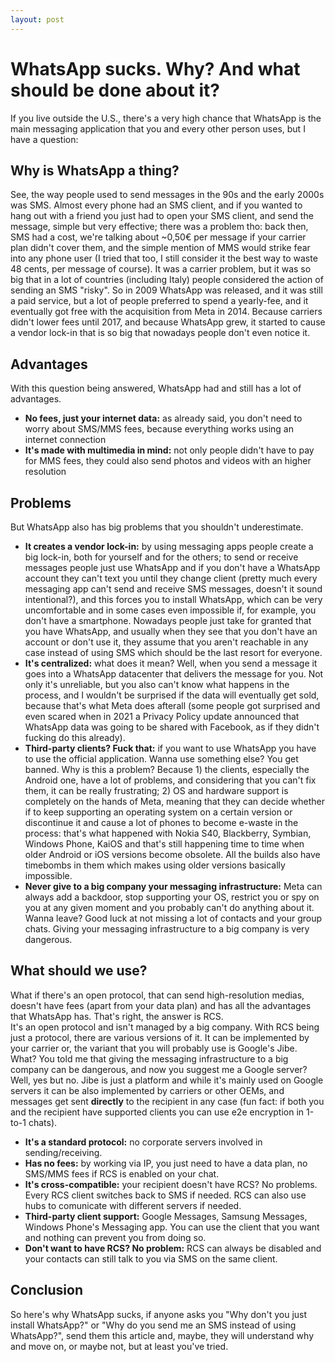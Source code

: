 ```yaml
---
layout: post
---
```

# WhatsApp sucks. Why? And what should be done about it?
If you live outside the U.S., there's a very high chance that WhatsApp is the main messaging application that you and every other person uses, but I have a question:

## Why is WhatsApp a thing?
See, the way people used to send messages in the 90s and the early 2000s was SMS. Almost every phone had an SMS client, and if you wanted to hang out with a friend you just had to open your SMS client, and send the message, simple but very effective; there was a problem tho: back then, SMS had a cost, we're talking about ~0,50€ per message if your carrier plan didn't cover them, and the simple mention of MMS would strike fear into any phone user (I tried that too, I still consider it the best way to waste 48 cents, per message of course).
It was a carrier problem, but it was so big that in a lot of countries (including Italy) people considered the action of sending an SMS "risky".
So in 2009 WhatsApp was released, and it was still a paid service, but a lot of people preferred to spend a yearly-fee, and it eventually got free with the acquisition from Meta in 2014.
Because carriers didn't lower fees until 2017, and because WhatsApp grew, it started to cause a vendor lock-in that is so big that nowadays people don't even notice it.

## Advantages
With this question being answered, WhatsApp had and still has a lot of advantages.
- **No fees, just your internet data:** as already said, you don't need to worry about SMS/MMS fees, because everything works using an internet connection
- **It's made with multimedia in mind:** not only people didn't have to pay for MMS fees, they could also send photos and videos with an higher resolution

## Problems
But WhatsApp also has big problems that you shouldn't underestimate.
- **It creates a vendor lock-in:** by using messaging apps people create a big lock-in, both for yourself and for the others; to send or receive messages people just use WhatsApp and if you don't have a WhatsApp account they can't text you until they change client (pretty much every messaging app can't send and receive SMS messages, doesn't it sound intentional?), and this forces you to install WhatsApp, which can be very uncomfortable and in some cases even impossible if, for example, you don't have a smartphone. Nowadays people just take for granted that you have WhatsApp, and usually when they see that you don't have an account or don't use it, they assume that you aren't reachable in any case instead of using SMS which should be the last resort for everyone.
- **It's centralized:** what does it mean? Well, when you send a message it goes into a WhatsApp datacenter that delivers the message for you. Not only it's unreliable, but you also can't know what happens in the process, and I wouldn't be surprised if the data will eventually get sold, because that's what Meta does afterall (some people got surprised and even scared when in 2021 a Privacy Policy update announced that WhatsApp data was going to be shared with Facebook, as if they didn't fucking do this already).
- **Third-party clients? Fuck that:** if you want to use WhatsApp you have to use the official application. Wanna use something else? You get banned. Why is this a problem? Because 1) the clients, especially the Android one, have a lot of problems, and considering that you can't fix them, it can be really frustrating; 2) OS and hardware support is completely on the hands of Meta, meaning that they can decide whether if to keep supporting an operating system on a certain version or discontinue it and cause a lot of phones to become e-waste in the process: that's what happened with Nokia S40, Blackberry, Symbian, Windows Phone, KaiOS and that's still happening time to time when older Android or iOS versions become obsolete. All the builds also have timebombs in them which makes using older versions basically impossible.
- **Never give to a big company your messaging infrastructure:** Meta can always add a backdoor, stop supporting your OS, restrict you or spy on you at any given moment and you probably can't do anything about it. Wanna leave? Good luck at not missing a lot of contacts and your group chats. Giving your messaging infrastructure to a big company is very dangerous.

## What should we use?
What if there's an open protocol, that can send high-resolution medias, doesn't have fees (apart from your data plan) and has all the advantages that WhatsApp has. That's right, the answer is RCS.  
It's an open protocol and isn't managed by a big company. With RCS being just a protocol, there are various versions of it. It can be implemented by your carrier or, the variant that you will probably use is Google's Jibe. What? You told me that giving the messaging infrastructure to a big company can be dangerous, and now you suggest me a Google server? Well, yes but no. Jibe is just a platform and while it's mainly used on Google servers it can be also implemented by carriers or other OEMs, and messages get sent **directly** to the recipient in any case (fun fact: if both you and the recipient have supported clients you can use e2e encryption in 1-to-1 chats).
- **It's a standard protocol:** no corporate servers involved in sending/receiving.
- **Has no fees:** by working via IP, you just need to have a data plan, no SMS/MMS fees if RCS is enabled on your chat.
- **It's cross-compatible:** your recipient doesn't have RCS? No problems. Every RCS client switches back to SMS if needed. RCS can also use hubs to comunicate with different servers if needed.
- **Third-party client support:** Google Messages, Samsung Messages, Windows Phone's Messaging app. You can use the client that you want and nothing can prevent you from doing so.
- **Don't want to have RCS? No problem:** RCS can always be disabled and your contacts can still talk to you via SMS on the same client.

## Conclusion
So here's why WhatsApp sucks, if anyone asks you "Why don't you just install WhatsApp?" or "Why do you send me an SMS instead of using WhatsApp?", send them this article and, maybe, they will understand why and move on, or maybe not, but at least you've tried.
